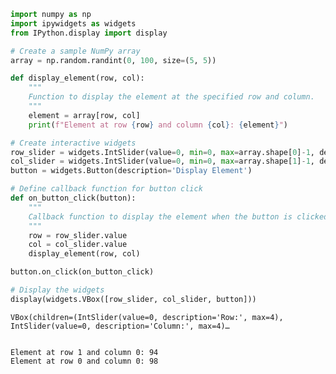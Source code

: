 ```python
import numpy as np
import ipywidgets as widgets
from IPython.display import display

# Create a sample NumPy array
array = np.random.randint(0, 100, size=(5, 5))

def display_element(row, col):
    """
    Function to display the element at the specified row and column.
    """
    element = array[row, col]
    print(f"Element at row {row} and column {col}: {element}")

# Create interactive widgets
row_slider = widgets.IntSlider(value=0, min=0, max=array.shape[0]-1, description='Row:')
col_slider = widgets.IntSlider(value=0, min=0, max=array.shape[1]-1, description='Column:')
button = widgets.Button(description='Display Element')

# Define callback function for button click
def on_button_click(button):
    """
    Callback function to display the element when the button is clicked.
    """
    row = row_slider.value
    col = col_slider.value
    display_element(row, col)

button.on_click(on_button_click)

# Display the widgets
display(widgets.VBox([row_slider, col_slider, button]))
```


    VBox(children=(IntSlider(value=0, description='Row:', max=4), IntSlider(value=0, description='Column:', max=4)…


    Element at row 1 and column 0: 94
    Element at row 0 and column 0: 98



```python

```
